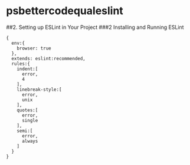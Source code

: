 # psbettercodequaleslint
##2. Setting up ESLint in Your Project
###2 Installing and Running ESLint
```
{
  env:{
    browser: true
  },
  extends: eslint:recommended,
  rules:{
    indent:[
      error,
      4
    ],
    linebreak-style:[
      error,
      unix
    ],
    quotes:[
      error,
      single
    ],
    semi:[
      error,
      always
    ]
  }
}
```
